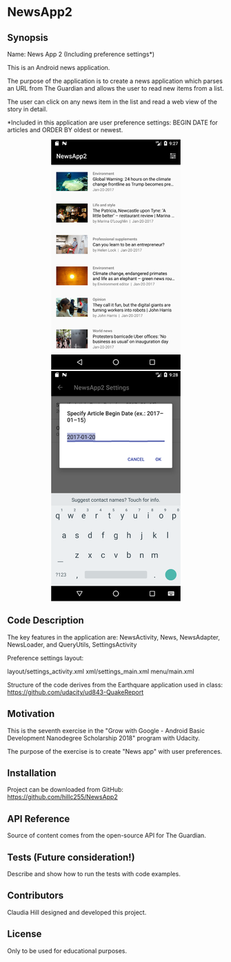 # NewsApp2

## Synopsis

Name: News App 2 (Including preference settings*)

This is an Android news application.

The purpose of the application is to create a news application which parses an URL from The Guardian and allows the user to read
new items from a list. 

The user can click on any news item in the list and read a web view of the story in detail. 
 
 *Included in this application are user preference settings: BEGIN DATE for articles and ORDER BY oldest or newest.

<p align="center">
 <kbd><img width="300" height="532" src="readme_assets/NewsApp2a.png"></kbd><kbd><img width="300" height="532" src="readme_assets/NewsApp2b.png"></kbd>
</p>

## Code Description

The key features in the application are:  NewsActivity, News, NewsAdapter, NewsLoader, and QueryUtils, SettingsActivity

Preference settings layout:  

layout/settings_activity.xml 
xml/settings_main.xml
menu/main.xml

Structure of the code derives from the Earthquare application used in class:
https://github.com/udacity/ud843-QuakeReport


## Motivation

This is the seventh exercise in the "Grow with Google - Android Basic Development Nanodegree Scholarship 2018" program with Udacity.

The purpose of the exercise is to create "News app" with user preferences.

## Installation

Project can be downloaded from GitHub:  https://github.com/hillc255/NewsApp2

## API Reference

Source of content comes from the open-source API for The Guardian. 

## Tests (Future consideration!)

Describe and show how to run the tests with code examples.

## Contributors

Claudia Hill designed and developed this project.

## License

Only to be used for educational purposes.
